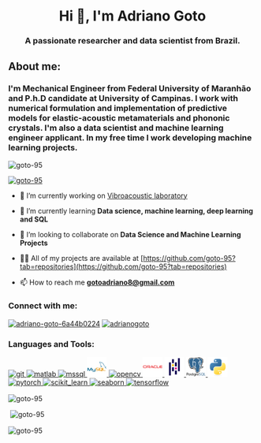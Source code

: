 <h1 align="center">Hi 👋, I'm Adriano Goto</h1>
<h3 align="center">A passionate researcher and data scientist from Brazil.</h3>

## **About me:**
<h3 align="left">I'm Mechanical Engineer from Federal University of Maranhão and P.h.D candidate at University of Campinas. I work with numerical formulation and implementation of predictive models for elastic-acoustic metamaterials and phononic crystals. I'm also a data scientist and machine learning engineer applicant. In my free time I work developing machine learning projects.</h3>

<p align="left"> <img src="https://komarev.com/ghpvc/?username=goto-95&label=Profile%20views&color=0e75b6&style=flat" alt="goto-95" /> </p>

<p align="left"> <a href="https://github.com/ryo-ma/github-profile-trophy"><img src="https://github-profile-trophy.vercel.app/?username=goto-95" alt="goto-95" /></a> </p>

- 🔭 I’m currently working on [Vibroacoustic laboratory](https://www.fem.unicamp.br/index.php/pt-br/lva-home)

- 🌱 I’m currently learning **Data science, machine learning, deep learning and SQL**

- 👯 I’m looking to collaborate on **Data Science and Machine Learning Projects**

- 👨‍💻 All of my projects are available at [https://github.com/goto-95?tab=repositories](https://github.com/goto-95?tab=repositories)

- 📫 How to reach me **gotoadriano8@gmail.com**

<h3 align="left">Connect with me:</h3>
<p align="left">
<a href="https://linkedin.com/in/adriano-goto-6a44b0224" target="blank"><img align="center" src="https://raw.githubusercontent.com/rahuldkjain/github-profile-readme-generator/master/src/images/icons/Social/linked-in-alt.svg" alt="adriano-goto-6a44b0224" height="30" width="40" /></a>
<a href="https://kaggle.com/adrianogoto" target="blank"><img align="center" src="https://raw.githubusercontent.com/rahuldkjain/github-profile-readme-generator/master/src/images/icons/Social/kaggle.svg" alt="adrianogoto" height="30" width="40" /></a>
</p>

<h3 align="left">Languages and Tools:</h3>
<p align="left"> <a href="https://git-scm.com/" target="_blank" rel="noreferrer"> <img src="https://www.vectorlogo.zone/logos/git-scm/git-scm-icon.svg" alt="git" width="40" height="40"/> </a> <a href="https://www.mathworks.com/" target="_blank" rel="noreferrer"> <img src="https://upload.wikimedia.org/wikipedia/commons/2/21/Matlab_Logo.png" alt="matlab" width="40" height="40"/> </a> <a href="https://www.microsoft.com/en-us/sql-server" target="_blank" rel="noreferrer"> <img src="https://www.svgrepo.com/show/303229/microsoft-sql-server-logo.svg" alt="mssql" width="40" height="40"/> </a> <a href="https://www.mysql.com/" target="_blank" rel="noreferrer"> <img src="https://raw.githubusercontent.com/devicons/devicon/master/icons/mysql/mysql-original-wordmark.svg" alt="mysql" width="40" height="40"/> </a> <a href="https://opencv.org/" target="_blank" rel="noreferrer"> <img src="https://www.vectorlogo.zone/logos/opencv/opencv-icon.svg" alt="opencv" width="40" height="40"/> </a> <a href="https://www.oracle.com/" target="_blank" rel="noreferrer"> <img src="https://raw.githubusercontent.com/devicons/devicon/master/icons/oracle/oracle-original.svg" alt="oracle" width="40" height="40"/> </a> <a href="https://pandas.pydata.org/" target="_blank" rel="noreferrer"> <img src="https://raw.githubusercontent.com/devicons/devicon/2ae2a900d2f041da66e950e4d48052658d850630/icons/pandas/pandas-original.svg" alt="pandas" width="40" height="40"/> </a> <a href="https://www.postgresql.org" target="_blank" rel="noreferrer"> <img src="https://raw.githubusercontent.com/devicons/devicon/master/icons/postgresql/postgresql-original-wordmark.svg" alt="postgresql" width="40" height="40"/> </a> <a href="https://www.python.org" target="_blank" rel="noreferrer"> <img src="https://raw.githubusercontent.com/devicons/devicon/master/icons/python/python-original.svg" alt="python" width="40" height="40"/> </a> <a href="https://pytorch.org/" target="_blank" rel="noreferrer"> <img src="https://www.vectorlogo.zone/logos/pytorch/pytorch-icon.svg" alt="pytorch" width="40" height="40"/> </a> <a href="https://scikit-learn.org/" target="_blank" rel="noreferrer"> <img src="https://upload.wikimedia.org/wikipedia/commons/0/05/Scikit_learn_logo_small.svg" alt="scikit_learn" width="40" height="40"/> </a> <a href="https://seaborn.pydata.org/" target="_blank" rel="noreferrer"> <img src="https://seaborn.pydata.org/_images/logo-mark-lightbg.svg" alt="seaborn" width="40" height="40"/> </a> <a href="https://www.tensorflow.org" target="_blank" rel="noreferrer"> <img src="https://www.vectorlogo.zone/logos/tensorflow/tensorflow-icon.svg" alt="tensorflow" width="40" height="40"/> </a> </p>

<p><img align="center" src="https://github-readme-stats.vercel.app/api/top-langs?username=goto-95&show_icons=true&locale=en&layout=compact" alt="goto-95" /></p>

<p>&nbsp;<img align="center" src="https://github-readme-stats.vercel.app/api?username=goto-95&show_icons=true&locale=en" alt="goto-95" /></p>

<p><img align="center" src="https://github-readme-streak-stats.herokuapp.com/?user=goto-95&" alt="goto-95" /></p>
